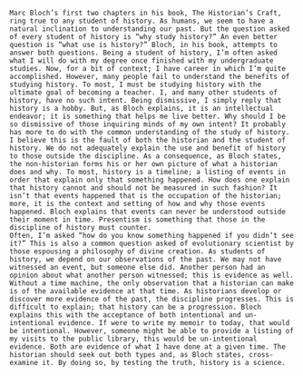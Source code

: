 	Marc Bloch’s first two chapters in his book, The Historian’s Craft, ring true to any student of history. As humans, we seem to have a natural inclination to understanding our past. But the question asked of every student of history is “why study history?” An even better question is “what use is history?” Bloch, in his book, attempts to answer both questions. Being a student of history, I’m often asked what I will do with my degree once finished with my undergraduate studies. Now, for a bit of context; I have career in which I’m quite accomplished. However, many people fail to understand the benefits of studying history. To most, I must be studying history with the ultimate goal of becoming a teacher. I, and many other students of history, have no such intent. Being dismissive, I simply reply that history is a hobby. But, as Bloch explains, it is an intellectual endeavor; it is something that helps me live better. Why should I be so dismissive of those inquiring minds of my own intent? It probably has more to do with the common understanding of the study of history. I believe this is the fault of both the historian and the student of history. We do not adequately explain the use and benefit of history to those outside the discipline. As a consequence, as Bloch states, the non-historian forms his or her own picture of what a historian does and why. To most, history is a timeline; a listing of events in order that explain only that something happened. How does one explain that history cannot and should not be measured in such fashion? It isn’t that events happened that is the occupation of the historian; more, it is the context and setting of how and why those events happened. Bloch explains that events can never be understood outside their moment in time. Presentism is something that those in the discipline of history must counter. 
	Often, I’m asked “how do you know something happened if you didn’t see it?” This is also a common question asked of evolutionary scientist by those espousing a philosophy of divine creation. As students of history, we depend on our observations of the past. We may not have witnessed an event, but someone else did. Another person had an opinion about what another person witnessed; this is evidence as well. Without a time machine, the only observation that a historian can make is of the available evidence at that time. As historians develop or discover more evidence of the past, the discipline progresses. This is difficult to explain; that history can be a progression. Bloch explains this with the acceptance of both intentional and un-intentional evidence. If were to write my memoir to today, that would be intentional. However, someone might be able to provide a listing of my visits to the public library, this would be un-intentional evidence. Both are evidence of what I have done at a given time. The historian should seek out both types and, as Bloch states, cross-examine it. By doing so, by testing the truth, history is a science.  
